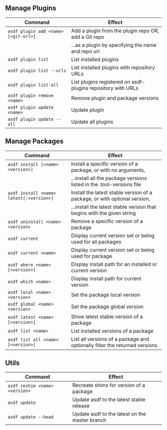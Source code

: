 ## Manage Plugins

| Command                              | Effect                                                       |
| ------------------------------------ | ------------------------------------------------------------ |
| `asdf plugin add <name> [<git-url>]` | Add a plugin from the plugin repo OR, add a Git repo         |
|                                      | ...as a plugin by specifying the name and repo url           |
| `asdf plugin list`                   | List installed plugins                                       |
| `asdf plugin list --urls`            | List installed plugins with repository URLs                  |
| `asdf plugin list-all`               | List plugins registered on asdf-plugins repository with URLs |
| `asdf plugin remove <name>`          | Remove plugin and package versions                           |
| `asdf plugin update <name>`          | Update plugin                                                |
| `asdf plugin update --all`           | Update all plugins                                           |

## Manage Packages

| Command                                  | Effect                                                                     |
| ---------------------------------------- | -------------------------------------------------------------------------- |
| `asdf install [<name> <version>]`        | Install a specific version of a package, or with no arguments,             |
|                                          | ...install all the package versions listed in the .tool-versions file      |
| `asdf install <name> latest[:<version>]` | Install the latest stable version of a package, or with optional version,  |
|                                          | ...install the latest stable version that begins with the given string     |
| `asdf uninstall <name> <version>`        | Remove a specific version of a package                                     |
| `asdf current`                           | Display current version set or being used for all packages                 |
| `asdf current <name>`                    | Display current version set or being used for package                      |
| `asdf where <name> [<version>]`          | Display install path for an installed or current version                   |
| `asdf which <name>`                      | Display install path for current version                                   |
| `asdf local <name> <version>`            | Set the package local version                                              |
| `asdf global <name> <version>`           | Set the package global version                                             |
| `asdf latest <name> [<version>]`         | Show latest stable version of a package                                    |
| `asdf list <name>`                       | List installed versions of a package                                       |
| `asdf list all <name> [<version>]`       | List all versions of a package and optionally filter the returned versions |

## Utils

| Command                        | Effect                                         |
| ------------------------------ | ---------------------------------------------- |
| `asdf reshim <name> <version>` | Recreate shims for version of a package        |
| `asdf update`                  | Update asdf to the latest stable release       |
| `asdf update --head`           | Update asdf to the latest on the master branch |

